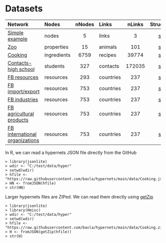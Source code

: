 # Datasets

| Network | Nodes | nNodes | Links | nLinks | Structure |
| :---         |     :---       |      :---:   |     :---       |      :---:   |      :---:   |
| [Simple example](https://raw.githubusercontent.com/bavla/hypernets/main/data/ex.json)   | nodes    | 5  | links  | 3     | [str](https://github.com/bavla/hypernets/blob/main/data/str/ex.md)     |
| [Zoo](https://raw.githubusercontent.com/bavla/hypernets/main/data/Zoo.json)   | properties    | 15  | animals  | 101     | [str](https://github.com/bavla/hypernets/blob/main/data/str/Zoo.md)     |
| [Cooking](https://raw.githubusercontent.com/bavla/hypernets/main/data/Zoo.json)   | ingredients    | 6759  | recipes  | 39774     | [str](https://github.com/bavla/hypernets/blob/main/data/str/Cooking.md)     |
| [Contacts-high school](https://raw.githubusercontent.com/bavla/hypernets/main/data/contact-high-school.json)   | students    | 327  | contacts  | 172035   | [str](https://github.com/bavla/hypernets/blob/main/data/str/contact-high-school.md)     |
| [FB resources](https://raw.githubusercontent.com/bavla/hypernets/main/data/FB_resources.json)   | resources    | 293  | countries  | 237   | [str](https://github.com/bavla/hypernets/blob/main/data/str/FB_resources.md)     |
| [FB import/export](https://raw.githubusercontent.com/bavla/hypernets/main/data/FB_ImpExp.json)   | resources    | 753  | countries  | 237   | [str](https://github.com/bavla/hypernets/blob/main/data/str/FB_ImpExp.md)     |
| [FB industries](https://raw.githubusercontent.com/bavla/hypernets/main/data/FB_indust.json)   | resources    | 753  | countries  | 237   | [str](https://github.com/bavla/hypernets/blob/main/data/str/FB_indust.md)     |
| [FB agricultural products](https://raw.githubusercontent.com/bavla/hypernets/main/data/FB_agroP.json)   | resources    | 753  | countries  | 237   | [str](https://github.com/bavla/hypernets/blob/main/data/str/FB_agroP.md)     |
| [FB international organizations](https://raw.githubusercontent.com/bavla/hypernets/main/data/FB_orgs.json)   | resources    | 753  | countries  | 237   | [str](https://github.com/bavla/hypernets/blob/main/data/str/FB_orgs.md)     |



In R, we can read a hypernets JSON file directly from the GitHub
```
> library(jsonlite)
> wdir <- "C:/test/data/hyper"
> setwd(wdir)
> hfile <- "https://raw.githubusercontent.com/bavla/hypernets/main/data/Cooking.json"
> HN <- fromJSON(hfile)
> str(HN)
```
Larger hypernets files are ZIPed. We can read them directly using [getZip](https://search.r-project.org/CRAN/refmans/Hmisc/html/getZip.html)
```
> library(jsonlite)
> library(Hmisc)
> wdir <- "C:/test/data/hyper"
> setwd(wdir)
> hfile <- "https://raw.githubusercontent.com/bavla/hypernets/main/data/Cooking.zip"
> H <- fromJSON(getZip(hfile))
> str(H)
```
